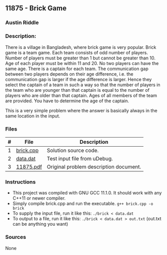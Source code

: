 ## 11875 - Brick Game
### Austin Riddle
### Description:

There is a village in Bangladesh, where brick game is very popular. Brick game is a team game. Each
team consists of odd number of players. Number of players must be greater than 1 but cannot be
greater than 10. Age of each player must be within 11 and 20. No two players can have the same age.
There is a captain for each team. The communication gap between two players depends on their age
difference, i.e. the communication gap is larger if the age difference is larger. Hence they select the
captain of a team in such a way so that the number of players in the team who are younger than that
captain is equal to the number of players who are older than that captain.
Ages of all members of the team are provided. You have to determine the age of the captain.

This is a very simple problem where the answer is basically always in the same location in the input.

### Files


|   #   | File                                | Description                              |
| :---: | ----------------------------------- | ---------------------------------------- |
|   1   |[brick.cpp](./brick.cpp) | Solution source code.                    |
|   2   |[data.dat](./data.dat)               | Test input file from uDebug.             |
|   3   |[11875.pdf](./11875.pdf)       | Original problem description document.   |

### Instructions

- This project was compiled with GNU GCC 11.1.0.  It should work with any C++11 or newer compiler.
- Simply compile brick.cpp and run the executable. ```g++ brick.cpp -o brick```
- To supply the input file, run it like this: ```./brick < data.dat```
- To output to a file, run it like this: ```./brick < data.dat > out.txt``` (out.txt can be anything you want)

### Sources
None

